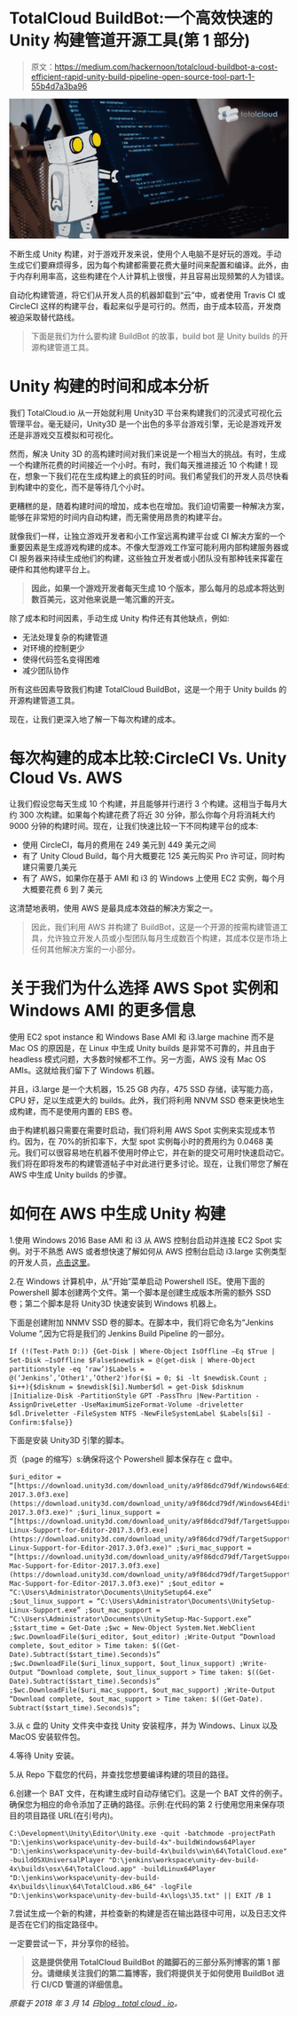 # TotalCloud BuildBot:一个高效快速的 Unity 构建管道开源工具(第 1 部分)

> 原文：<https://medium.com/hackernoon/totalcloud-buildbot-a-cost-efficient-rapid-unity-build-pipeline-open-source-tool-part-1-55b4d7a3ba96>

![](img/95b38462db0ac5fde53ab2338e5c9fbf.png)

不断生成 Unity 构建，对于游戏开发来说，使用个人电脑不是好玩的游戏。手动生成它们要麻烦得多，因为每个构建都需要花费大量时间来配置和编译。此外，由于内存利用率高，这些构建在个人计算机上很慢，并且容易出现频繁的人为错误。

自动化构建管道，将它们从开发人员的机器卸载到“云”中，或者使用 Travis CI 或 CircleCI 这样的构建平台，看起来似乎是可行的。然而，由于成本较高，开发商被迫采取替代路线。

> 下面是我们为什么要构建 BuildBot 的故事，build bot 是 Unity builds 的开源构建管道工具。

# Unity 构建的时间和成本分析

我们 TotalCloud.io 从一开始就利用 Unity3D 平台来构建我们的沉浸式可视化云管理平台。毫无疑问，Unity3D 是一个出色的多平台游戏引擎，无论是游戏开发还是非游戏交互模拟和可视化。

然而，解决 Unity 3D 的高构建时间对我们来说是一个相当大的挑战。有时，生成一个构建所花费的时间接近一个小时。有时，我们每天推进接近 10 个构建！现在，想象一下我们花在生成构建上的疯狂的时间。我们希望我们的开发人员尽快看到构建中的变化，而不是等待几个小时。

更糟糕的是，随着构建时间的增加，成本也在增加。我们迫切需要一种解决方案，能够在非常短的时间内自动构建，而无需使用昂贵的构建平台。

就像我们一样，让独立游戏开发者和小工作室远离构建平台或 CI 解决方案的一个重要因素是生成游戏构建的成本。不像大型游戏工作室可能利用内部构建服务器或 CI 服务器来持续生成他们的构建，这些独立开发者或小团队没有那种钱来挥霍在硬件和其他构建平台上。

> **因此，如果一个游戏开发者每天生成 10 个版本，那么每月的总成本将达到数百美元，这对他来说是一笔沉重的开支。**

除了成本和时间因素，手动生成 Unity 构件还有其他缺点，例如:

*   无法处理复杂的构建管道
*   对环境的控制更少
*   使得代码签名变得困难
*   减少团队协作

所有这些因素导致我们构建 TotalCloud BuildBot，这是一个用于 Unity builds 的开源构建管道工具。

现在，让我们更深入地了解一下每次构建的成本。

# 每次构建的成本比较:CircleCI Vs. Unity Cloud Vs. AWS

让我们假设您每天生成 10 个构建，并且能够并行进行 3 个构建。这相当于每月大约 300 次构建。如果每个构建花费了将近 30 分钟，那么你每个月将消耗大约 9000 分钟的构建时间。现在，让我们快速比较一下不同构建平台的成本:

*   使用 CircleCI，每月的费用在 249 美元到 449 美元之间
*   有了 Unity Cloud Build，每个月大概要花 125 美元购买 Pro 许可证，同时构建只需要几美元
*   有了 AWS，如果你在基于 AMI 和 i3 的 Windows 上使用 EC2 实例，每个月大概要花费 6 到 7 美元

这清楚地表明，使用 AWS 是最具成本效益的解决方案之一。

> 因此，我们利用 AWS 并构建了 BuildBot，这是一个开源的按需构建管道工具，允许独立开发人员或小型团队每月生成数百个构建，其成本仅是市场上任何其他解决方案的一小部分。

# 关于我们为什么选择 AWS Spot 实例和 Windows AMI 的更多信息

使用 EC2 spot instance 和 Windows Base AMI 和 i3.large machine 而不是 Mac OS 的原因是，在 Linux 中生成 Unity builds 是非常不可靠的，并且由于 headless 模式问题，大多数时候都不工作。另一方面，AWS 没有 Mac OS AMIs。这就给我们留下了 Windows 机器。

并且，i3.large 是一个大机器，15.25 GB 内存，475 SSD 存储，读写能力高，CPU 好，足以生成更大的 builds。此外，我们将利用 NNVM SSD 卷来更快地生成构建，而不是使用内置的 EBS 卷。

由于构建机器只需要在需要时启动，我们将利用 AWS Spot 实例来实现成本节约。因为，在 70%的折扣率下，大型 spot 实例每小时的费用约为 0.0468 美元。我们可以很容易地在机器不使用时停止它，并在新的提交可用时快速启动它。我们将在即将发布的构建管道帖子中对此进行更多讨论。现在，让我们带您了解在 AWS 中生成 Unity builds 的步骤。

# 如何在 AWS 中生成 Unity 构建

1.使用 Windows 2016 Base AMI 和 i3 从 AWS 控制台启动并连接 EC2 Spot 实例。对于不熟悉 AWS 或者想快速了解如何从 AWS 控制台启动 i3.large 实例类型的开发人员，[点击这里](https://blog.totalcloud.io/creating-aws-ec2-spot-i3-large-instance-using-windows-ami/)。

2.在 Windows 计算机中，从“开始”菜单启动 Powershell ISE。使用下面的 Powershell 脚本创建两个文件。第一个脚本是创建生成版本所需的额外 SSD 卷；第二个脚本是将 Unity3D 快速安装到 Windows 机器上。

下面是创建附加 NNMV SSD 卷的脚本。在脚本中，我们将它命名为“Jenkins Volume ”,因为它将是我们的 Jenkins Build Pipeline 的一部分。

```
If (!(Test-Path D:)) {Get-Disk | Where-Object IsOffline –Eq $True | Set-Disk –IsOffline $False$newdisk = @(get-disk | Where-Object partitionstyle -eq ‘raw’)$Labels = @(‘Jenkins’,’Other1',’Other2')for($i = 0; $i -lt $newdisk.Count ; $i++){$disknum = $newdisk[$i].Number$dl = get-Disk $disknum |Initialize-Disk -PartitionStyle GPT -PassThru |New-Partition -AssignDriveLetter -UseMaximumSizeFormat-Volume -driveletter $dl.Driveletter -FileSystem NTFS -NewFileSystemLabel $Labels[$i] -Confirm:$false}}
```

下面是安装 Unity3D 引擎的脚本。

页（page 的缩写）s:确保将这个 Powershell 脚本保存在 c 盘中。

```
$uri_editor = “[https://download.unity3d.com/download_unity/a9f86dcd79df/Windows64EditorInstaller/UnitySetup64-2017.3.0f3.exe](https://download.unity3d.com/download_unity/a9f86dcd79df/Windows64EditorInstaller/UnitySetup64-2017.3.0f3.exe)" ;$uri_linux_support = “[https://download.unity3d.com/download_unity/a9f86dcd79df/TargetSupportInstaller/UnitySetup-Linux-Support-for-Editor-2017.3.0f3.exe](https://download.unity3d.com/download_unity/a9f86dcd79df/TargetSupportInstaller/UnitySetup-Linux-Support-for-Editor-2017.3.0f3.exe)" ;$uri_mac_support = “[https://download.unity3d.com/download_unity/a9f86dcd79df/TargetSupportInstaller/UnitySetup-Mac-Support-for-Editor-2017.3.0f3.exe](https://download.unity3d.com/download_unity/a9f86dcd79df/TargetSupportInstaller/UnitySetup-Mac-Support-for-Editor-2017.3.0f3.exe)" ;$out_editor = “C:\Users\Administrator\Documents\UnitySetup64.exe” ;$out_linux_support = “C:\Users\Administrator\Documents\UnitySetup-Linux-Support.exe” ;$out_mac_support = “C:\Users\Administrator\Documents\UnitySetup-Mac-Support.exe” ;$start_time = Get-Date ;$wc = New-Object System.Net.WebClient ;$wc.DownloadFile($uri_editor, $out_editor) ;Write-Output “Download complete, $out_editor > Time taken: $((Get-Date).Subtract($start_time).Seconds)s” ;$wc.DownloadFile($uri_linux_support, $out_linux_support) ;Write-Output “Download complete, $out_linux_support > Time taken: $((Get-Date).Subtract($start_time).Seconds)s” ;$wc.DownloadFile($uri_mac_support, $out_mac_support) ;Write-Output “Download complete, $out_mac_support > Time taken: $((Get-Date). Subtract($start_time).Seconds)s”;
```

3.从 c 盘的 Unity 文件夹中查找 Unity 安装程序，并为 Windows、Linux 以及 MacOS 安装软件包。

4.等待 Unity 安装。

5.从 Repo 下载您的代码，并查找您想要编译构建的项目的路径。

6.创建一个 BAT 文件，在构建生成时自动存储它们。这是一个 BAT 文件的例子。确保您为相应的命令添加了正确的路径。示例:在代码的第 2 行使用您用来保存项目的项目路径 URL(在引号内)。

```
C:\Development\Unity\Editor\Unity.exe -quit -batchmode -projectPath "D:\jenkins\workspace\unity-dev-build-4x"-buildWindows64Player "D:\jenkins\workspace\unity-dev-build-4x\builds\win\64\TotalCloud.exe" -buildOSXUniversalPlayer "D:\jenkins\workspace\unity-dev-build-4x\builds\osx\64\TotalCloud.app" -buildLinux64Player "D:\jenkins\workspace\unity-dev-build-4x\builds\linux\64\TotalCloud.x86_64" -logFile "D:\jenkins\workspace\unity-dev-build-4x\logs\35.txt" || EXIT /B 1
```

7.尝试生成一个新的构建，并检查新的构建是否在输出路径中可用，以及日志文件是否在它们的指定路径中。

一定要尝试一下，并分享你的经验。

> **这是提供使用 TotalCloud BuildBot 的踏脚石的三部分系列博客的第 1 部分。请继续关注我们的第二篇博客，我们将提供关于如何使用 BuildBot 进行 CI/CD 管道的详细信息。**

*原载于 2018 年 3 月 14 日*[*blog . total cloud . io*](https://blog.totalcloud.io/totalcloud-buildbot-a-cost-efficient-rapid-unity-build-pipeline-open-source-tool-part-1/)*。*
